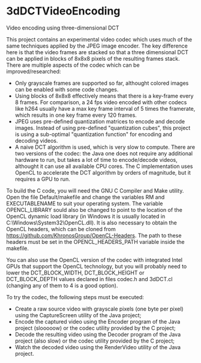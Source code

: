 # 3dDCTVideoEncoding
Video encoding using three-dimensional DCT

This project contains an experimental video codec which uses much of the same techniques applied by the JPEG image encoder.
The key difference here is that the video frames are stacked so that a three dimensional DCT can be applied in blocks of 8x8x8 pixels
of the resulting frames stack.
There are multiple aspects of the codec which can be improved/researched:

- Only grayscale frames are supported so far, althought colored images can be enabled with some code changes.
- Using blocks of 8x8x8 effectively means that there is a key-frame every 8 frames. For comparison, a 24 fps video encoded with other
codecs like h264 usually have a max key frame interval of 5 times the framerate, which results in one key frame every 120 frames.
- JPEG uses pre-defined quantization matrices to encode and decode images. Instead of using pre-defined "quantization cubes", this project
is using a sub-optimal "quantization function" for encoding and decoding videos.
- A naive DCT algorithm is used, which is very slow to compute. There are two versions of the codec: the Java one does not
require any additional hardware to run, but takes a lot of time to encode/decode videos, althought it can use all available CPU cores. The
C implementation uses OpenCL to accelerate the DCT algorithm by orders of magnitude, but it requires a GPU to run.

To build the C code, you will need the GNU C Compiler and Make utility. Open the file Default/makefile and change the variables RM and EXECUTABLENAME to suit your operating system. The variable OPENCL_LIBRARY sould also be changed to point to the location of the OpenCL dynamic load library (in Windows it is usually located in C:\Windows\System32\OpenCL.dll). It is also necessary to obtain the OpenCL headers, which can be cloned from https://github.com/KhronosGroup/OpenCL-Headers. The path to these headers must be set in the OPENCL_HEADERS_PATH variable inside the makefile.

You can also use the OpenCL version of the codec with integrated Intel GPUs that support the OpenCL technology, but you will probably need to lower the DCT_BLOCK_WIDTH, DCT_BLOCK_HEIGHT or DCT_BLOCK_DEPTH values declared in files codec.h and 3dDCT.cl (changing any of them to 4 is a good option).

To try the codec, the following steps must be executed:

- Create a raw source video with grayscale pixels (one byte per pixel) using the CaptureScreen utility of the Java project;
- Encode the captured video using the Encoder program of the Java project (slooooow) or the codec utility provided by the C project;
- Decode the resulting video using the Decoder program of the Java project (also slow) or the codec utility provided by the C project;
- Watch the decoded video using the RenderVideo utility of the Java project.
